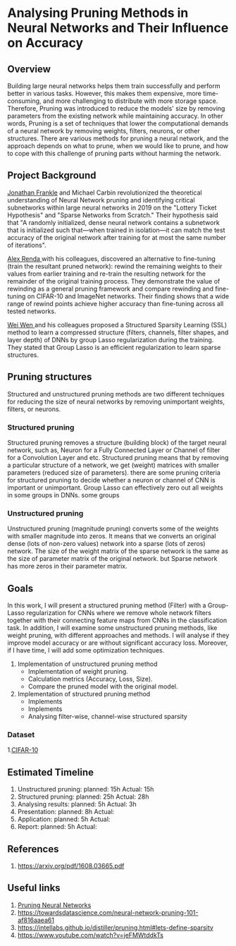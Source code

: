 # Analysing Pruning Methods in Neural Networks and Their Influence on Accuracy
## Overview

Building large neural networks helps them train successfully and perform better in various tasks. However, this makes them expensive, more time-consuming, and more challenging to distribute with more storage space. Therefore, Pruning was introduced to reduce the models' size by removing parameters from the existing network while maintaining accuracy. In other words, Pruning is a set of techniques that lower the computational demands of a neural network by removing weights, filters, neurons, or other structures.
There are various methods for pruning a neural network, and the approach depends on what to prune, when we would like to prune, and how to cope with this challenge of pruning parts without harming the network.

## Project Background

[Jonathan Frankle](https://arxiv.org/pdf/1803.03635.pdf) and Michael Carbin revolutionized the theoretical understanding of Neural Network pruning and identifying critical subnetworks within large neural networks in 2019 on the "Lottery Ticket Hypothesis" and "Sparse Networks from Scratch." Their hypothesis said that "A randomly initialized, dense neural network contains a subnetwork
that is initialized such that—when trained in isolation—it can match the test accuracy of the original network after training for at most the same number of iterations".

[Alex Renda ](https://arxiv.org/pdf/2003.02389.pdf) with his colleagues, discovered an alternative to fine-tuning (train the resultant pruned network): rewind the remaining weights to their values from earlier training and re-train the resulting network for the remainder of the original training process. They demonstrate the value of rewinding as a general pruning framework and compare rewinding and fine-tuning on CIFAR-10 and ImageNet networks. Their finding shows that a wide range of rewind points achieve higher accuracy than fine-tuning across all tested networks.

[Wei Wen ](https://arxiv.org/pdf/1608.03665.pdf) and his colleagues proposed a Structured Sparsity Learning (SSL) method to learn a compressed structure  (filters, channels, filter shapes, and layer depth) of DNNs by group Lasso regularization during the training. They stated that Group Lasso is an efficient regularization to learn sparse structures.

## Pruning structures
Structured and unstructured pruning methods are two different techniques for reducing the size of neural networks by removing unimportant weights, filters, or neurons.

### Structured pruning
Structured pruning removes a structure (building block) of the target neural network, such as, Neuron for a Fully Connected Layer or Channel of filter for a Convolution Layer and etc. Structured pruning means that by removing a particular structure of a network, we get (weight) matrices with smaller parameters (reduced size of parameters). there are some pruning criteria for structured pruning to decide whether a neuron or channel of CNN is important or unimportant. Group Lasso can effectively zero out all weights in some groups in DNNs.
some groups

### Unstructured pruning
Unstructured pruning (magnitude pruning) converts some of the weights with smaller magnitude into zeros.  It means that we converts an original dense (lots of non-zero values) network into a sparse (lots of zeros) network. The size of the weight matrix of the sparse network is the same as the size of parameter matrix of the original network. but Sparse network has more zeros in their parameter matrix.

## Goals
In this work, I will present a structured pruning method (Filter) with a Group-Lasso regularization for CNNs where we remove whole network filters together with their connecting feature maps from CNNs in the classification task. In addition, I will examine some unstructured pruning methods, like weight pruning, with different approaches and methods. I will analyse if they improve model accuracy or are without significant accuracy loss. Moreover, if I have time, I will add some optimization techniques.

1. Implementation of unstructured pruning method 
      - Implementation of weight pruning.
      - Calculation metrics (Accuracy, Loss, Size).
      - Compare the pruned model with the original model.
2. Implementation of structured pruning method
      - Implements 
      - Implements 
      - Analysing filter-wise, channel-wise structured sparsity

 
### Dataset
1.[CIFAR-10](https://www.cs.toronto.edu/~kriz/cifar.html)


## Estimated Timeline
1. Unstructured pruning:    planned: 15h    Actual: 15h
2. Structured pruning:      planned: 25h    Actual: 28h
3. Analysing results:       planned: 5h     Actual: 3h
4. Presentation:            planned: 8h     Actual: 
5. Application:             planned: 5h     Actual: 
6. Report:                  planned: 5h     Actual: 

## References

1. https://arxiv.org/pdf/1608.03665.pdf


## Useful links
1. [Pruning Neural Networks](https://pohsoonchang.medium.com/neural-network-pruning-update-cda56343e5a2)
2. https://towardsdatascience.com/neural-network-pruning-101-af816aaea61
3. https://intellabs.github.io/distiller/pruning.html#lets-define-sparsity
4. https://www.youtube.com/watch?v=jeFMWtddkTs
